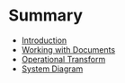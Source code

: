 # Summary

- [Introduction](./introduction.md)
- [Working with Documents](./oatie.md)
- [Operational Transform](./ot.md)
- [System Diagram](./system.md)

